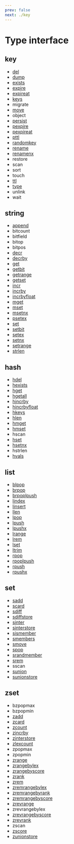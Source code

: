 ```yaml
---
prev: false
next: ./key
---
```


# Type interface

## key

- [del](/api/key.md#del)
- [dump](/api/key.md#dump)
- [exists](/api/key.md#exists)
- [expire](/api/key.md#expire)
- [expireat](/api/key.md#expireat)
- [keys](/api/key.md#keys)
- migrate
- [move](/api/key.md#move)
- object
- [persist](/api/key.md#persist)
- [pexpire](/api/key.md#pexpire)
- [pexpireat](/api/key.md#pexpireat)
- [pttl](/api/key.md#pttl)
- [randomkey](/api/key.md#randomkey)
- [rename](/api/key.md#rename)
- [renamenx](/api/key.md#renamenx)
- restore
- scan
- sort
- touch
- [ttl](/api/key.md#ttl)
- [type](/api/key.md#type)
- unlink
- wait

## string

- [append](/api/string.md#append)
- bitcount
- bitfield
- bitop
- bitpos
- [decr](/api/string.md#decr)
- [decrby](/api/string.md#decrby)
- [get](/api/string.md#get)
- [getbit](/api/string.md#getbit)
- [getrange](/api/string.md#getrange)
- [getset](/api/string.md#getset)
- [incr](/api/string.md#incr)
- [incrby](/api/string.md#incrby)
- [incrbyfloat](/api/string.md#incrbyfloat)
- [mget](/api/string.md#mget)
- [mset](/api/string.md#mset)
- [msetnx](/api/string.md#msetnx)
- [psetex](/api/string.md#psetex)
- [set](/api/string.md#set)
- [setbit](/api/string.md#setbit)
- [setex](/api/string.md#setex)
- [setnx](/api/string.md#setnx)
- [setrange](/api/string.md#setrange)
- [strlen](/api/string.md#strlen)

## hash

- [hdel](/api/hash.md#hdel)
- [hexists](/api/hash.md#hexists)
- [hget](/api/hash.md#hget)
- [hgetall](/api/hash.md#hgetall)
- [hincrby](/api/hash.md#hincrby)
- [hincrbyfloat](/api/hash.md#hincrbyfloat)
- [hkeys](/api/hash.md#hkeys)
- [hlen](/api/hash.md#hlen)
- [hmget](/api/hash.md#hmget)
- [hmset](/api/hash.md#hmset)
- hscan
- [hset](/api/hash.md#hset)
- [hsetnx](/api/hash.md#hsetnx)
- hstrlen
- [hvals](/api/hash.md#hvals)

## list

- [blpop](/api/list.md#blpop)
- [brpop](/api/list.md#brpop)
- [brpoplpush](/api/list.md#brpoplpush)
- [lindex](/api/list.md#lindex)
- [linsert](/api/list.md#linsert)
- [llen](/api/list.md#llen)
- [lpop](/api/list.md#lpop)
- [lpush](/api/list.md#lpush)
- [lpushx](/api/list.md#lpushx)
- [lrange](/api/list.md#lrange)
- [lrem](/api/list.md#lrem)
- [lset](/api/list.md#lset)
- [ltrim](/api/list.md#ltrim)
- [rpop](/api/list.md#rpop)
- [rpoplpush](/api/list.md#rpoplpush)
- [rpush](/api/list.md#rpush)
- [rpushx](/api/list.md#rpushx)

## set

- [sadd](/api/set.md#sadd)
- [scard](/api/set.md#scard)
- [sdiff](/api/set.md#sdiff)
- [sdiffstore](/api/set.md#sdiffstore)
- [sinter](/api/set.md#sinter)
- [sinterstore](/api/set.md#sinterstore)
- [sismember](/api/set.md#sismember)
- [smembers](/api/set.md#smembers)
- [smove](/api/set.md#smove)
- [spop](/api/set.md#spop)
- [srandmember](/api/set.md#srandmember)
- [srem](/api/set.md#srem)
- sscan
- [sunion](/api/set.md#sunion)
- [sunionstore](/api/set.md#sunionstore)

## zset

- bzpopmax
- bzpopmin
- [zadd](/api/zset.md#zadd)
- [zcard](/api/zset.md#zcard)
- [zcount](/api/zset.md#zcount)
- [zincrby](/api/zset.md#zincrby)
- [zinterstore](/api/zset.md#zinterstore)
- [zlexcount](/api/zset.md#zlexcount)
- zpopmax
- zpopmin
- [zrange](/api/zset.md#zrange)
- [zrangebylex](/api/zset.md#zrangebylex)
- [zrangebyscore](/api/zset.md#zrangebyscore)
- [zrank](/api/zset.md#zrank)
- [zrem](/api/zset.md#zrem)
- [zremrangebylex](/api/zset.md#zremrangebylex)
- [zremrangebyrank](/api/zset.md#zremrangebyrank)
- [zremrangebyscore](/api/zset.md#zremrangebyscore)
- [zrevrange](/api/zset.md#zrevrange)
- zrevrangebylex
- [zrevrangebyscore](/api/zset.md#zrevrangebyscore)
- [zrevrank](/api/zset.md#zrevrank)
- zscan
- [zscore](/api/zset.md#zscore)
- [zunionstore](/api/zset.md#zunionstore)
